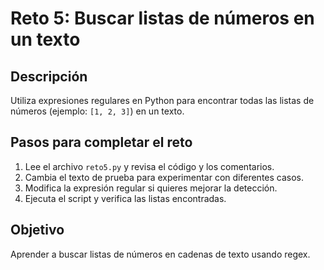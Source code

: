 # Reto 5: Buscar listas de números en un texto

## Descripción
Utiliza expresiones regulares en Python para encontrar todas las listas de números (ejemplo: `[1, 2, 3]`) en un texto.

## Pasos para completar el reto
1. Lee el archivo `reto5.py` y revisa el código y los comentarios.
2. Cambia el texto de prueba para experimentar con diferentes casos.
3. Modifica la expresión regular si quieres mejorar la detección.
4. Ejecuta el script y verifica las listas encontradas.

## Objetivo
Aprender a buscar listas de números en cadenas de texto usando regex.
